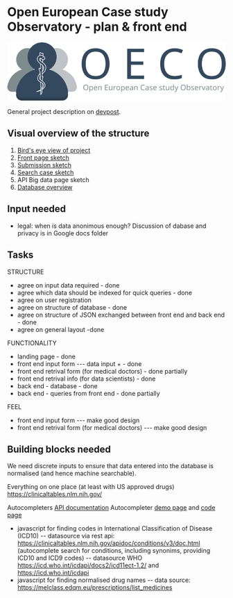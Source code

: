 Open European Case study Observatory - plan & front end
=======================================================

![OECO_logo](./design/logo_OECO.png)

General project description on [devpost](https://devpost.com/software/open-european-case-study-observatory).

Visual overview of the structure
--------------------------------

1. [Bird's eye view of project](./design/overview.pdf)
2. [Front page sketch](https://test.opencasestudy.eu)
3. [Submission sketch](https://test.opencasestudy.eu/icd10_search_test.html)
4. [Search case sketch](./design/overview_search_case.pdf)
5. API Big data page sketch
6. [Database overview](./design/overview_database.pdf)

Input needed
------------

* legal: when is data anonimous enough?
Discussion of dabase and privacy is in Google docs folder

Tasks
-----

STRUCTURE

* agree on input data required - done
* agree which data should be indexed for quick queries - done
* agree on user registration
* agree on structure of database - done
* agree on structure of JSON exchanged between front end and back end - done
* agree on general layout -done

FUNCTIONALITY

* landing page - done
* front end input form  --- data input +  - done
* front end retrival form (for medical doctors) - done partially
* front end retrival info (for data scientists) - done
* back end - database - done
* back end - queries from front end -  done partially

FEEL

* front end input form  --- make good design
* front end retrival form (for medical doctors) --- make good design


Building blocks needed
----------------------

We need discrete inputs to ensure that data entered into the database is normalised (and hence machine searchable).

Everything on one place (at least with US approved drugs)
https://clinicaltables.nlm.nih.gov/ 

Autocompleters [API documentation](https://lhncbc.github.io/autocomplete-lhc/docs.html)
Autocompleter [demo page](https://lhncbc.github.io/autocomplete-lhc/) and [code page](https://github.com/lhncbc/autocomplete-lhc)

* javascript for finding codes in International Classification of Disease (ICD10)
 -- datasource via rest api: https://clinicaltables.nlm.nih.gov/apidoc/conditions/v3/doc.html (autocomplete search for conditions, including synonims, providing ICD10 and ICD9 codes)
 -- datasource WHO https://icd.who.int/icdapi/docs2/icd11ect-1.2/  and  https://icd.who.int/icdapi 
* javascript for finding normalised drug names
 -- data source: https://melclass.edqm.eu/prescriptions/list_medicines 
  
